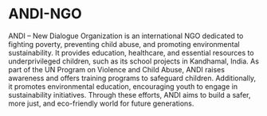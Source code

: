 # ANDI-NGO
ANDI – New Dialogue Organization is an international NGO dedicated to fighting poverty, preventing child abuse, and promoting environmental sustainability. It provides education, healthcare, and essential resources to underprivileged children, such as its school projects in Kandhamal, India. As part of the UN Program on Violence and Child Abuse, ANDI raises awareness and offers training programs to safeguard children. Additionally, it promotes environmental education, encouraging youth to engage in sustainability initiatives. Through these efforts, ANDI aims to build a safer, more just, and eco-friendly world for future generations.
